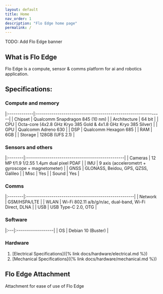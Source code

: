 ```yaml
---
layout: default
title: Home
nav_order: 1
description: "Flo Edge home page"
permalink: /
---
```


TODO: Add Flo Edge banner

## What is Flo Edge
Flo Edge is a compute, sensor & comms platform for ai and robotics application.

## Specifications:
### Compute and memory

|:-------------|:----------------------------------------------------------------|
| Chipset      | Qualcomm Snapdragon 845 (10 nm)                                 |
| Architecture | 64 bit                                                          |
| CPU          | Octa-core (4x2.8 GHz Kryo 385 Gold & 4x1.8 GHz Kryo 385 Silver) |
| GPU          | Qualcomm Adreno 630                                             |
| DSP          | Qualcomm Hexagon 685                                            |
| RAM          | 6GB                                                             |
| Storage      | 128GB (UFS 2.1)                                                 |

### Sensors and others

|:--------|:--------------------------------------------------|
| Cameras | 12 MP f/1.9 1/2.55 1.4µm dual pixel PDAF          |
| IMU     | 9 axis (accelerometrt + gyroscope + magnetometer) |
| GNSS    | GLONASS, Beidou, GPS, QZSS, Galileo               |
| Misc    | Yes                                               |
| Sound   | Yes                                               |

### Comms

|:--------|:-------------------------------------------------------|
| Network | GSM/HSPA/LTE                                           |
| WLAN    | Wi-Fi 802.11 a/b/g/n/ac, dual-band, Wi-Fi Direct, DLNA |
| USB     | USB Type-C 2.0, OTG                                    |

### Software

|:---|:-------------------|
| OS | Debian 10 (Buster) |

### Hardware
1. [Electrical Specifications]({% link docs/hardware/electrical.md %})
2. [Mechanical Specifications]({% link docs/hardware/mechanical.md %})

## Flo Edge Attachment
Attachment for ease of use of Flo Edge

